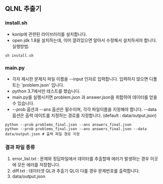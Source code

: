 ## QLNL 추출기

### install.sh
* konlp에 관련된 라이브러리를 설치합니다.
* open jdk 1.8을 설치하는데, 이미 깔려있으면 알아서 수정해서 설치하셔야 합니다.
실행방법:
~~~
sh install.sh
~~~

### main.py
* 각자 제시한 문제지 파일 이름을 --input 인자로 입력합니다. 입력하지 않으면 디폴트는 'problem.json' 입니다.
* python 3.7에서만 테스트를 했습니다.
* main.py를 실행시키면 problem.json 과 answer.json을 취합하여 데이터를 얻을 수 있습니다.
* --prob 옵션과 --ans 옵션은 필수이며, 각각 파일이름을 지정해야 합니다. --data 옵션은 출력 데이트를 지정하는 경로를 지정합니다. (default : data/output.json)
~~~
python --prob problems_final.json --ans answers_final.json
python --prob problems_final.json --ans answers_final.json --data data/output.json # 출력 파일 경로 지정
~~~

### 결과 파일 종류

1. error_list.txt : 문제와 정답파일에서 데이터를 추출할때 에러가 발생하는 경우 이곳에 모든 에러를 저장합니다.
2. diff.txt : 데이터셋 QL과 추출기 QL이 다를 경우 문제번호를 출력합니다.
3. data/output.json
